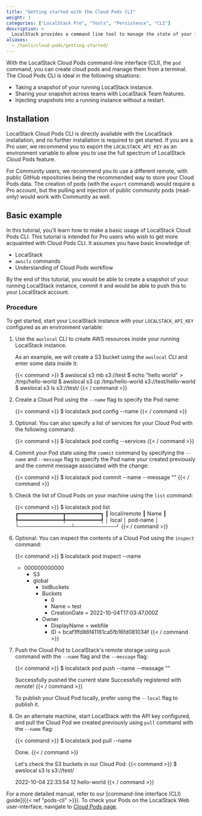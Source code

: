 ```yaml
---
title: "Getting started with the Cloud Pods CLI"
weight: 3
categories: ["LocalStack Pro", "Tools", "Persistence", "CLI"]
description: >
  LocalStack provides a command line tool to manage the state of your instance via Cloud Pods.
aliases:
  - /tools/cloud-pods/getting-started/
---
```


With the LocalStack Cloud Pods command-line interface (CLI), the `pod` command, you can create cloud pods and manage them from a terminal. The Cloud Pods CLI is ideal in the following situations:

- Taking a snapshot of your running LocalStack instance.
- Sharing your snapshot across teams with LocalStack Team features.
- Injecting snapshots into a running instance without a restart.

## Installation

LocalStack Cloud Pods CLI is directly available with the LocalStack installation, and no further installation is required to get started. If you are a Pro user, we recommend you to export the `LOCALSTACK_API_KEY` as an environment variable to allow you to use the full spectrum of LocalStack Cloud Pods feature. 

For Community users, we recommend you to use a different remote, with public GitHub repositories being the recommended way to store your Cloud Pods data. The creation of pods (with the `export` command) would require a Pro account, but the pulling and injection of public community pods (read-only) would work with Community as well.

## Basic example

In this tutorial, you'll learn how to make a basic usage of LocalStack Cloud Pods CLI. This tutorial is intended for Pro users who wish to get more acquainted with Cloud Pods CLI. It assumes you have basic knowledge of:

- LocalStack
- `awscli` commands 
- Understanding of Cloud Pods workflow 

By the end of this tutorial, you would be able to create a snapshot of your running LocalStack instance, commit it and would be able to push this to your LocalStack account.

### Procedure

To get started, start your LocalStack instance with your `LOCALSTACK_API_KEY` configured as an environment variable: 

1. Use the `awslocal` CLI to create AWS resources inside your running LocalStack instance.
   
   As an example, we will create a S3 bucket using the `awslocal` CLI and enter some data inside it:

   {{< command >}}
   $ awslocal s3 mb s3://test
   $ echo "hello world" > /tmp/hello-world
   $ awslocal s3 cp /tmp/hello-world s3://test/hello-world
   $ awslocal s3 ls s3://test/
   {{< / command >}}

2. Create a Cloud Pod using the `--name` flag to specify the Pod name:

   {{< command >}}
   $ localstack pod config --name <pod-name>
   {{< / command >}}

3. Optional: You can also specify a list of services for your Cloud Pod with the following command:

   {{< command >}}
   $ localstack pod config --services <comma-seperated-services-names>
   {{< / command >}}

4. Commit your Pod state using the `commit` command by specifying the `--name` and `--message` flag to specify the Pod name your created previously and the commit message associated with the change:
   
   {{< command >}}
   $ localstack pod commit --name <pod-name> --message "<commit-message>"
   {{< / command >}}

5. Check the list of Cloud Pods on your machine using the `list` command:

   {{< command >}}
   $ localstack pod list
    ┏━━━━━━━━━━━━━━┳━━━━━━━━━━━┓
    ┃ local/remote ┃ Name      ┃
    ┡━━━━━━━━━━━━━━╇━━━━━━━━━━━┩
    │ local        │ pod-name  │
    └──────────────┴───────────┘
   {{< / command >}}

6. Optional: You can inspect the contents of a Cloud Pod using the `inspect` command: 

   {{< command >}}
   $ localstack pod inspect --name <pod-name>
    - 000000000000
        - S3
        - global
            - listBuckets
            - Buckets
                - 0
                - Name = test
                - CreationDate = 2022-10-04T17:03:47.000Z
            - Owner
                - DisplayName = webfile
                - ID = bcaf1ffd86f41161ca5fb16fd081034f
   {{< / command >}}

7. Push the Cloud Pod to LocalStack's remote storage using `push` command with the `--name` flag and the `--message` flag:

   {{< command >}}
   $ localstack pod push --name <pod-name> --message "<message>"

   Successfully pushed the current state
   Successfully registered <pod-name> with remote!
   {{< / command >}}

   To publish your Cloud Pod locally, prefer using the `--local` flag to publish it.

8. On an alternate machine, start LocalStack with the API key configured, and pull the Cloud Pod we created previously using `pull` command with the `--name` flag:

   {{< command >}}
   $ localstack pod pull --name <pod-name>

   Done.
   {{< / command >}}

   Let's check the S3 buckets in our Cloud Pod: 
   {{< command >}}
   $ awslocal s3 ls s3://test/

   2022-10-04 22:33:54         12 hello-world
   {{< / command >}}

For a more detailed manual, refer to our [command-line interface (CLI) guide]({{< ref "pods-cli" >}}). To check your Pods on the LocalStack Web user-interface, navigate to [Cloud Pods page](https://app.localstack.cloud/pods).